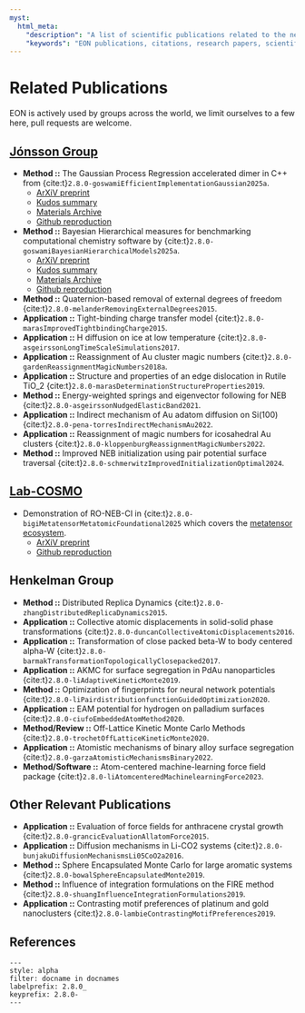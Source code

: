 ```yaml
---
myst:
  html_meta:
    "description": "A list of scientific publications related to the new methods and features implemented in the EON v2.8.0 release."
    "keywords": "EON publications, citations, research papers, scientific articles"
---
```


# Related Publications

EON is actively used by groups across the world, we limit ourselves to a few
here, pull requests are welcome.

## [Jónsson Group](https://hj.hi.is/indexE.html)

- **Method ::** The Gaussian Process Regression accelerated dimer in C++ from {cite:t}`2.8.0-goswamiEfficientImplementationGaussian2025a`.
  + [ArXiV preprint](https://arxiv.org/abs/2505.12519)
  + [Kudos summary](https://link.growkudos.com/1ea3uxsq5ts)
  + [Materials Archive](https://archive.materialscloud.org/record/2025.87)
  + [Github reproduction](https://github.com/TheochemUI/gpr_sella_repro)
- **Method ::** Bayesian Hierarchical measures for benchmarking computational
   chemistry software by {cite:t}`2.8.0-goswamiBayesianHierarchicalModels2025a`.
   + [ArXiV preprint](https://arxiv.org/abs/2505.13621)
   + [Kudos summary](https://link.growkudos.com/1pkkt7osy68)
   + [Materials Archive](https://archive.materialscloud.org/records/xv40k-1j355)
   + [Github reproduction](https://github.com/HaoZeke/brms_idrot_repro)
- **Method ::** Quaternion-based removal of external degrees of freedom {cite:t}`2.8.0-melanderRemovingExternalDegrees2015`.
- **Application ::** Tight-binding charge transfer model {cite:t}`2.8.0-marasImprovedTightbindingCharge2015`.
- **Application ::** H diffusion on ice at low temperature {cite:t}`2.8.0-asgeirssonLongTimeScaleSimulations2017`.
- **Application ::** Reassignment of Au cluster magic numbers {cite:t}`2.8.0-gardenReassignmentMagicNumbers2018a`.
- **Application ::** Structure and properties of an edge dislocation in Rutile TiO_2
  {cite:t}`2.8.0-marasDeterminationStructureProperties2019`.
- **Method ::** Energy-weighted springs and eigenvector following for NEB {cite:t}`2.8.0-asgeirssonNudgedElasticBand2021`.
- **Application ::** Indirect mechanism of Au adatom diffusion on Si(100) {cite:t}`2.8.0-pena-torresIndirectMechanismAu2022`.
- **Application ::** Reassignment of magic numbers for icosahedral Au clusters {cite:t}`2.8.0-kloppenburgReassignmentMagicNumbers2022`.
- **Method ::** Improved NEB initialization using pair potential surface
  traversal {cite:t}`2.8.0-schmerwitzImprovedInitializationOptimal2024`.

## [Lab-COSMO](https://www.epfl.ch/labs/cosmo/)

- Demonstration of RO-NEB-CI in
  {cite:t}`2.8.0-bigiMetatensorMetatomicFoundational2025` which covers the
  [metatensor ecosystem](https://docs.metatensor.org/latest/index.html).
  + [ArXiV preprint](https://arxiv.org/abs/2508.15704)
  + [Github reproduction](https://github.com/metatensor/metatensor_ecosystem_paper)

## Henkelman Group

- **Method ::** Distributed Replica Dynamics {cite:t}`2.8.0-zhangDistributedReplicaDynamics2015`.
- **Application ::** Collective atomic displacements in solid-solid phase
  transformations {cite:t}`2.8.0-duncanCollectiveAtomicDisplacements2016`.
- **Application ::** Transformation of close packed beta-W to body centered alpha-W
  {cite:t}`2.8.0-barmakTransformationTopologicallyClosepacked2017`.
- **Application ::** AKMC for surface segregation in PdAu nanoparticles {cite:t}`2.8.0-liAdaptiveKineticMonte2019`.
- **Method ::** Optimization of fingerprints for neural network potentials {cite:t}`2.8.0-liPairdistributionfunctionGuidedOptimization2020`.
- **Application ::** EAM potential for hydrogen on palladium surfaces {cite:t}`2.8.0-ciufoEmbeddedAtomMethod2020`.
- **Method/Review ::** Off-Lattice Kinetic Monte Carlo Methods {cite:t}`2.8.0-trochetOffLatticeKineticMonte2020`.
- **Application ::** Atomistic mechanisms of binary alloy surface segregation {cite:t}`2.8.0-garzaAtomisticMechanismsBinary2022`.
- **Method/Software ::** Atom-centered machine-learning force field package {cite:t}`2.8.0-liAtomcenteredMachinelearningForce2023`.

## Other Relevant Publications

- **Application ::** Evaluation of force fields for anthracene crystal growth
  {cite:t}`2.8.0-grancicEvaluationAllatomForce2015`.
- **Application ::** Diffusion mechanisms in Li-CO2 systems {cite:t}`2.8.0-bunjakuDiffusionMechanismsLi05CoO2a2016`.
- **Method ::** Sphere Encapsulated Monte Carlo for large aromatic systems {cite:t}`2.8.0-bowalSphereEncapsulatedMonte2019`.
- **Method ::** Influence of integration formulations on the FIRE method {cite:t}`2.8.0-shuangInfluenceIntegrationFormulations2019`.
- **Application ::** Contrasting motif preferences of platinum and gold nanoclusters
  {cite:t}`2.8.0-lambieContrastingMotifPreferences2019`.

## References

```{bibliography}
---
style: alpha
filter: docname in docnames
labelprefix: 2.8.0_
keyprefix: 2.8.0-
---
```
